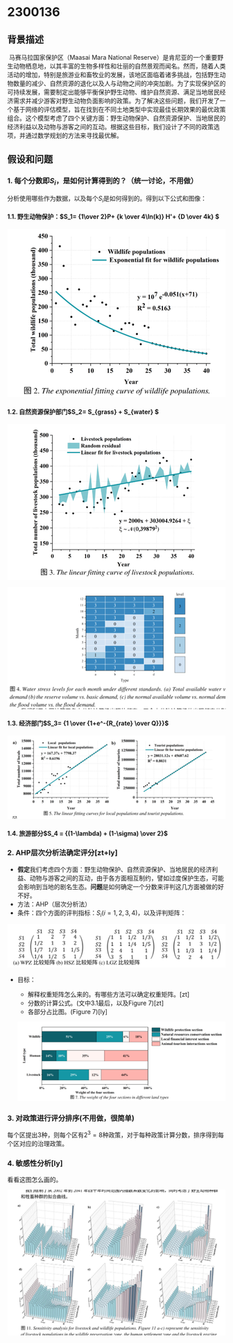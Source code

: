# 2300136

## 背景描述

​	马赛马拉国家保护区（Maasai Mara National Reserve）是肯尼亚的一个重要野生动物栖息地，以其丰富的生物多样性和壮丽的自然景观而闻名。然而，随着人类活动的增加，特别是旅游业和畜牧业的发展，该地区面临着诸多挑战，包括野生动物数量的减少、自然资源的退化以及人与动物之间的冲突加剧。为了实现保护区的可持续发展，需要制定出能够平衡保护野生动物、维护自然资源、满足当地居民经济需求并减少游客对野生动物负面影响的政策。为了解决这些问题，我们开发了一个基于网络的评估模型，旨在找到在不同土地类型中实现最佳长期效果的最优政策组合。这个模型考虑了四个关键方面：野生动物保护、自然资源保护、当地居民的经济利益以及动物与游客之间的互动。根据这些目标，我们设计了不同的政策选项，并通过数学规划的方法来寻找最优解。

## 假设和问题

### 1. 每个分数即$S_i$，是如何计算得到的？（统一讨论，不用做）

分析使用哪些作为数据，以及每个$S_i$是如何得到的。得到以下公式和图像：

#### 1.1. 野生动物保护：$S_1= {1\over 2}P+ {k \over 4\ln(k)} H'+ {D \over 4k} $ 

![image-20250108230842603](./assets/Q2/S1.png)

#### 1.2. 自然资源保护部门$S_2= S_{grass} + S_{water} $

![image-20250108231302652](./assets/Q2/S2_grass.png)

![image-20250108231409065](./assets/Q2/S2_water.png)

#### 1.3. 经济部门$S_3= {1 \over {1+e^-{R_{rate} \over Q}}}$

![image-20250108231737815](./assets/Q2/S3.png)

#### 1.4. 旅游部分$S_4 = {(1-\lambda) + (1-\sigma) \over 2}$



### 2. AHP层次分析法确定评分[zt+ly]

- **假定**我们考虑四个方面：野生动物保护、自然资源保护、当地居民的经济利益、动物与游客之间的互动，由于各方面相互制约，譬如过度保护生态，可能会影响到当地的剧名生态。**问题**是如何确定一个分数来评判这几方面被做的好不好。
- 方法：AHP（层次分析法）
- 条件：四个方面的评判指标：$S_i(i=1,2,3,4)$，以及评判矩阵：

![评判矩阵](./assets/Q1/评判矩阵.png)

- 目标：

  - 解释权重矩阵怎么来的。有哪些方法可以确定权重矩阵。[zt]
  - 分数的计算公式。(文中3.1最后，以及Figure 7)[zt]
  - 各部分占比图。(Figure 7)[ly]

  ![权重占比](./assets/Q1/权重占比.png)



### 3. 对政策进行评分排序(不用做，很简单)

每个区提出3种，则每个区有$2^3=8$种政策，对于每种政策计算分数，排序得到每个区对应的治理政策。

### 4. 敏感性分析[ly]

看看这图怎么画的。

![image-20250108233615177](./assets/Q4/三维图.png)





